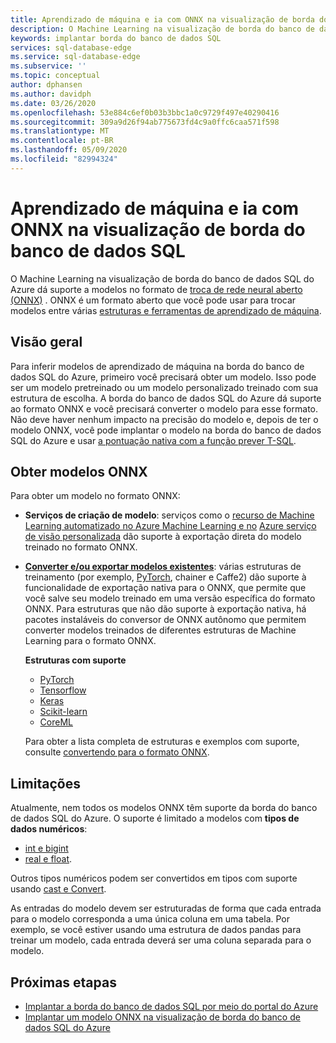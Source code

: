 ```yaml
---
title: Aprendizado de máquina e ia com ONNX na visualização de borda do banco de dados SQL do Azure | Microsoft Docs
description: O Machine Learning na visualização de borda do banco de dados SQL do Azure dá suporte a modelos no formato de troca de rede neural aberto (ONNX). ONNX é um formato aberto que você pode usar para trocar modelos entre várias estruturas e ferramentas de aprendizado de máquina.
keywords: implantar borda do banco de dados SQL
services: sql-database-edge
ms.service: sql-database-edge
ms.subservice: ''
ms.topic: conceptual
author: dphansen
ms.author: davidph
ms.date: 03/26/2020
ms.openlocfilehash: 53e884c6ef0b03b3bbc1a0c9729f497e40290416
ms.sourcegitcommit: 309a9d26f94ab775673fd4c9a0ffc6caa571f598
ms.translationtype: MT
ms.contentlocale: pt-BR
ms.lasthandoff: 05/09/2020
ms.locfileid: "82994324"
---
```

# <a name="machine-learning-and-ai-with-onnx-in-sql-database-edge-preview"></a>Aprendizado de máquina e ia com ONNX na visualização de borda do banco de dados SQL

O Machine Learning na visualização de borda do banco de dados SQL do Azure dá suporte a modelos no formato de [troca de rede neural aberto (ONNX)](https://onnx.ai/) . ONNX é um formato aberto que você pode usar para trocar modelos entre várias [estruturas e ferramentas de aprendizado de máquina](https://onnx.ai/supported-tools).

## <a name="overview"></a>Visão geral

Para inferir modelos de aprendizado de máquina na borda do banco de dados SQL do Azure, primeiro você precisará obter um modelo. Isso pode ser um modelo pretreinado ou um modelo personalizado treinado com sua estrutura de escolha. A borda do banco de dados SQL do Azure dá suporte ao formato ONNX e você precisará converter o modelo para esse formato. Não deve haver nenhum impacto na precisão do modelo e, depois de ter o modelo ONNX, você pode implantar o modelo na borda do banco de dados SQL do Azure e usar [a pontuação nativa com a função prever T-SQL](/sql/advanced-analytics/sql-native-scoring/).

## <a name="get-onnx-models"></a>Obter modelos ONNX

Para obter um modelo no formato ONNX:

- **Serviços de criação de modelo**: serviços como o [recurso de Machine Learning automatizado no Azure Machine Learning e no](https://github.com/Azure/MachineLearningNotebooks/blob/master/how-to-use-azureml/automated-machine-learning/classification-bank-marketing-all-features/auto-ml-classification-bank-marketing-all-features.ipynb) [Azure serviço de visão personalizada](https://docs.microsoft.com/azure/cognitive-services/custom-vision-service/getting-started-build-a-classifier) dão suporte à exportação direta do modelo treinado no formato ONNX.

- [**Converter e/ou exportar modelos existentes**](https://github.com/onnx/tutorials#converting-to-onnx-format): várias estruturas de treinamento (por exemplo, [PyTorch](https://pytorch.org/docs/stable/onnx.html), chainer e Caffe2) dão suporte à funcionalidade de exportação nativa para o ONNX, que permite que você salve seu modelo treinado em uma versão específica do formato ONNX. Para estruturas que não dão suporte à exportação nativa, há pacotes instaláveis do conversor de ONNX autônomo que permitem converter modelos treinados de diferentes estruturas de Machine Learning para o formato ONNX.

     **Estruturas com suporte**
   * [PyTorch](http://pytorch.org/docs/master/onnx.html)
   * [Tensorflow](https://github.com/onnx/tensorflow-onnx)
   * [Keras](https://github.com/onnx/keras-onnx)
   * [Scikit-learn](https://github.com/onnx/sklearn-onnx)
   * [CoreML](https://github.com/onnx/onnxmltools)
    
    Para obter a lista completa de estruturas e exemplos com suporte, consulte [convertendo para o formato ONNX](https://github.com/onnx/tutorials#converting-to-onnx-format).

## <a name="limitations"></a>Limitações

Atualmente, nem todos os modelos ONNX têm suporte da borda do banco de dados SQL do Azure. O suporte é limitado a modelos com **tipos de dados numéricos**:

- [int e bigint](https://docs.microsoft.com/sql/t-sql/data-types/int-bigint-smallint-and-tinyint-transact-sql)
- [real e float](https://docs.microsoft.com/sql/t-sql/data-types/float-and-real-transact-sql).
  
Outros tipos numéricos podem ser convertidos em tipos com suporte usando [cast e Convert](https://docs.microsoft.com/sql/t-sql/functions/cast-and-convert-transact-sql).

As entradas do modelo devem ser estruturadas de forma que cada entrada para o modelo corresponda a uma única coluna em uma tabela. Por exemplo, se você estiver usando uma estrutura de dados pandas para treinar um modelo, cada entrada deverá ser uma coluna separada para o modelo.

## <a name="next-steps"></a>Próximas etapas

- [Implantar a borda do banco de dados SQL por meio do portal do Azure](deploy-portal.md)
- [Implantar um modelo ONNX na visualização de borda do banco de dados SQL do Azure](deploy-onnx.md)

